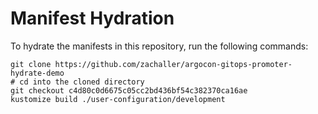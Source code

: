 # Manifest Hydration

To hydrate the manifests in this repository, run the following commands:

```shell
git clone https://github.com/zachaller/argocon-gitops-promoter-hydrate-demo
# cd into the cloned directory
git checkout c4d80c0d6675c05cc2bd436bf54c382370ca16ae
kustomize build ./user-configuration/development
```
